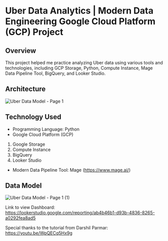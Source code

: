 # Uber Data Analytics | Modern Data Engineering Google Cloud Platform (GCP) Project
## Overview
This project helped me practice analyzing Uber data using various tools and technologies, including GCP Storage, Python, Compute Instance, Mage Data Pipeline Tool, BigQuery, and Looker Studio. 
## Architecture
![Uber Data Model - Page 1](https://github.com/ddutjnrevenge-universe/uber-data-engineering-project/assets/128204594/3787b925-43e2-45f7-bdf8-c10e98d01a5f)
## Technology Used
- Programming Language: Python
- Google Cloud Platform (GCP)
1. Google Storage
2. Compute Instance
3. BigQuery
4. Looker Studio
- Modern Data Pipeline Tool: Mage (https://www.mage.ai/)
## Data Model
![Uber Data Model - Page 1 (1)](https://github.com/ddutjnrevenge-universe/uber-data-engineering-project/assets/128204594/789c0e8a-47ff-441c-ba9b-88f8a242d141)

Link to view Dashboard: https://lookerstudio.google.com/reporting/ab4b46b1-d93b-4836-8265-a0292fea8ad5

Special thanks to the tutorial from Darshil Parmar: https://youtu.be/WpQECq5Hx9g

